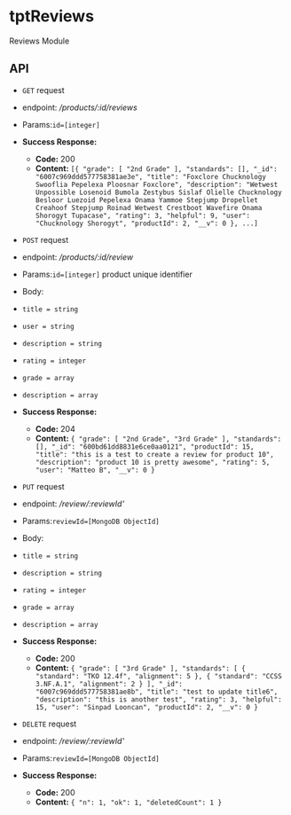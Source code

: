 # tptReviews
Reviews Module

## API

*  `GET` request
*  endpoint: _/products/:id/reviews_
*  Params:`id=[integer]`
* **Success Response:**
  * **Code:** 200
  * **Content:**
             ```[{
            "grade": [
                "2nd Grade"
            ],
            "standards": [],
            "_id": "6007c969ddd577758381ae3e",
            "title": "Foxclore Chucknology Swooflia Pepelexa Ploosnar Foxclore",
            "description": "Wetwest Unpossible Losenoid Bumola Zestybus Sislaf Olielle Chucknology Besloor Luezoid Pepelexa Onama Yammoe Stepjump Dropellet Creahoof Stepjump Roinad Wetwest Crestboot Wavefire Onama Shorogyt Tupacase",
            "rating": 3,
            "helpful": 9,
            "user": "Chucknology Shorogyt",
            "productId": 2,
            "__v": 0
        }, ...]```


*  `POST` request
*  endpoint: _/products/:id/review_
*  Params:`id=[integer]` product unique identifier
*  Body:
  * `title = string`
  * `user = string`
  * `description = string`
  * `rating = integer`
  * `grade = array`
  * `description = array`
* **Success Response:**
  * **Code:** 204
  * **Content:**
             ```{
    "grade": [
        "2nd Grade",
        "3rd Grade"
    ],
    "standards": [],
    "_id": "600bd61dd8831e6ce0aa0121",
    "productId": 15,
    "title": "this is a test to create a review for product 10",
    "description": "product 10 is pretty awesome",
    "rating": 5,
    "user": "Matteo B",
    "__v": 0
}```


*  `PUT` request
*  endpoint: _/review/:reviewId'_
*  Params:`reviewId=[MongoDB ObjectId]`
*  Body:
  * `title = string`
  * `description = string`
  * `rating = integer`
  * `grade = array`
  * `description = array`
* **Success Response:**
  * **Code:** 200
  * **Content:**
             ```{
    "grade": [
        "3rd Grade"
    ],
    "standards": [
        {
            "standard": "TKO 12.4f",
            "alignment": 5
        },
        {
            "standard": "CCSS 3.NF.A.1",
            "alignment": 2
        }
    ],
    "_id": "6007c969ddd577758381ae8b",
    "title": "test to update title6",
    "description": "this is another test",
    "rating": 3,
    "helpful": 15,
    "user": "Sinpad Looncan",
    "productId": 2,
    "__v": 0
}```

*  `DELETE` request
*  endpoint: _/review/:reviewId'_
*  Params:`reviewId=[MongoDB ObjectId]`
* **Success Response:**
  * **Code:** 200
  * **Content:**
             ```{
    "n": 1,
    "ok": 1,
    "deletedCount": 1
}```